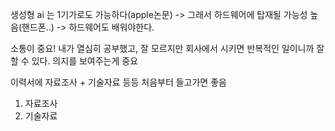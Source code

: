 
생성형 ai 는 1기가로도 가능하다(apple논문)
-> 그래서 하드웨어에 탑재될 가능성 높음(핸드폰..)
-> 하드웨어도 배워야한다.

소통이 중요!
내가 열심히 공부했고, 잘 모르지만 회사에서 시키면 반복적인 일이니까 잘할 수 있다. 의지를 보여주는게 중요

이력서에 자료조사 + 기술자료 등등 처음부터 들고가면 좋음
1. 자료조사
2. 기술자료
